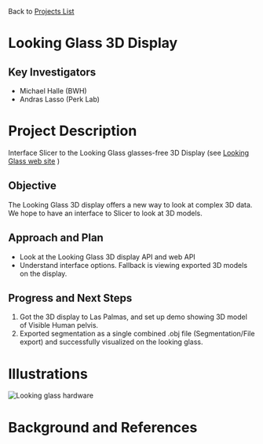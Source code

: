 Back to [Projects List](../../README.md#ProjectsList)

# Looking Glass 3D Display

## Key Investigators

- Michael Halle (BWH)
- Andras Lasso (Perk Lab)

# Project Description

Interface Slicer to the Looking Glass glasses-free 3D Display (see [Looking Glass web site](https://lookingglassfactory.com) )

## Objective

<!-- Describe here WHAT you would like to achieve (what you will have as end result). -->

The Looking Glass 3D display offers a new way to look at complex 3D data.  We hope to have an interface to Slicer to look at 3D models.

## Approach and Plan

<!-- Describe here HOW you would like to achieve the objectives stated above. -->

* Look at the Looking Glass 3D display API and web API
* Understand interface options.  Fallback is viewing exported 3D models on the display.

## Progress and Next Steps

<!-- Update this section as you make progress, describing of what you have ACTUALLY DONE. If there are specific steps that you could not complete then you can describe them here, too. -->

1. Got the 3D display to Las Palmas, and set up demo showing 3D model of Visible Human pelvis.
2. Exported segmentation as a single combined .obj file (Segmentation/File export) and successfully visualized on the looking glass.

# Illustrations

![Looking glass hardware](https://c.slashgear.com/wp-content/uploads/2018/07/looking-glass-3.jpg)

# Background and References

<!-- If you developed any software, include link to the source code repository. If possible, also add links to sample data, and to any relevant publications. -->
